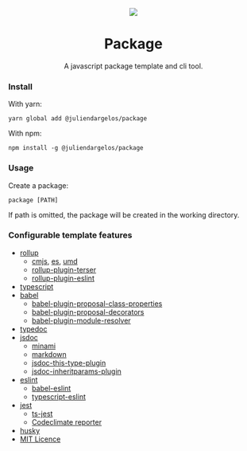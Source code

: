 <p align="center">
  <img src="https://rawcdn.githack.com/juliendargelos/package/0da40bdc096c59cea9523c19e584a7960a639231/logo.svg"/>
</p>

<h1 align="center">Package</h1>

<p align="center">
  A javascript package template and cli tool.
</p>

### Install

With yarn:

```
yarn global add @juliendargelos/package
```

With npm:

```
npm install -g @juliendargelos/package
```

### Usage

Create a package:

```
package [PATH]
```

If path is omitted, the package will be created in the working directory.

### Configurable template features

- [rollup](https://github.com/rollup/rollup)
    + [cmjs](https://rollupjs.org/guide/en#output-format), [es](https://rollupjs.org/guide/en#output-format), [umd](https://rollupjs.org/guide/en#output-format)
    + [rollup-plugin-terser](https://www.npmjs.com/package/rollup-plugin-terser)
    + [rollup-plugin-eslint](https://github.com/TrySound/rollup-plugin-eslint)
- [typescript](https://github.com/microsoft/TypeScript)
- [babel](https://github.com/babel/babel)
    + [babel-plugin-proposal-class-properties](https://github.com/babel/babel/tree/master/packages/babel-plugin-proposal-class-properties)
    + [babel-plugin-proposal-decorators](https://github.com/babel/babel/tree/master/packages/babel-plugin-proposal-decorators)
    + [babel-plugin-module-resolver](https://github.com/tleunen/babel-plugin-module-resolver)
- [typedoc](https://github.com/TypeStrong/typedoc)
- [jsdoc](https://github.com/jsdoc3/jsdoc)
    + [minami](https://github.com/nijikokun/minami)
    + [markdown](https://github.com/jsdoc3/jsdoc/blob/master/plugins/markdown.js)
    + [jsdoc-this-type-plugin](https://github.com/juliendargelos/jsdoc-this-type-plugin)
    + [jsdoc-inheritparams-plugin](https://github.com/juliendargelos/jsdoc-inheritparams-plugin)
- [eslint](https://github.com/eslint/eslint)
    + [babel-eslint](https://github.com/babel/babel-eslint)
    + [typescript-eslint](https://github.com/typescript-eslint/typescript-eslint)
- [jest](https://github.com/facebook/jest)
    + [ts-jest](https://github.com/kulshekhar/ts-jest)
    + [Codeclimate reporter](https://github.com/codeclimate/test-reporter)
- [husky](https://github.com/typicode/husky)
- [MIT Licence](https://choosealicense.com/licenses/mit/)
